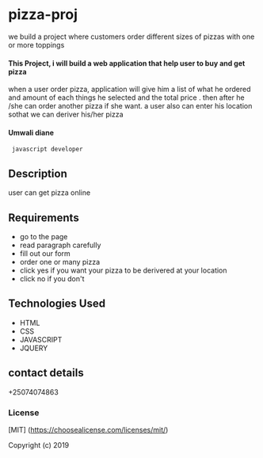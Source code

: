 # pizza-proj
we build a project where customers order different sizes of pizzas with one or more toppings

#### This Project, i will build a web application that help user to buy and get pizza 
 when a user order pizza, application will give him a list of what he ordered and amount of
each things he selected and the total price . then after he /she can order another pizza if she want.
a user also can enter his location sothat we can deriver his/her pizza 
#### Umwali diane 
     javascript developer
     
## Description

  user can get pizza online
##  Requirements 

  * go to the page
  * read paragraph carefully
  * fill out our form
  * order one or many pizza
  * click yes if you want your pizza to be derivered at your location
  * click no if you don't
 
## Technologies Used
 
 * HTML
 * CSS
 * JAVASCRIPT
 * JQUERY
 
## contact details
  
  +25074074863
  
### License

 [MIT] (https://choosealicense.com/licenses/mit/)


 Copyright (c) 2019 